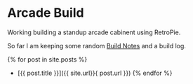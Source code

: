 # Arcade Build

Working building a standup arcade cabinent using  RetroPie.


So far I am keeping some random [Build Notes](notes) and a build log.

{% for post in site.posts %}
  * [{{ post.title }}]({{ site.url}}{ post.url }})
{% endfor %}


